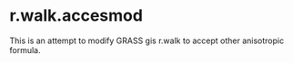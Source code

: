 # r.walk.accesmod

This is an attempt to modify GRASS gis r.walk to accept other anisotropic formula.
